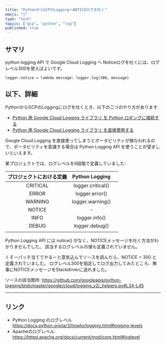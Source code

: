 ```yaml
---
title: "PythonからGCPのLoggingへNOTICEログを吐く"
emoji: "📝"
type: "tech"
topics: ["gcp", "python", "log"]
published: true
---
```



## サマリ

python logging API で Google Cloud Logging へ Noticeログを吐くには、ログレベル300を使えばよいです。

```python:python
logger.notice = lambda message: logger.log(300, message)
```

## 以下、詳細

PythonからGCPのLoggingにログを吐くとき、以下の二つのやり方があります:

- [Python 用 Google Cloud Logging ライブラリ を Python ロギングに接続する](https://cloud.google.com/logging/docs/setup/python#connecting_the_library_to_python_logging
)
- [Python 用 Google Cloud Logging ライブラリ を直接使用する](https://cloud.google.com/logging/docs/setup/python#using_the_cloud_client_library_directly)

Google Cloud Logging を直接使ってしまうとポータビリティが損なわれるので、ポータビリティを意識する場合は Python Logging API を使うことが望ましいといえます。

某プロジェクトでは、ログレベルを6段階で定義していました:

| プロジェクトにおける定義 | Python Logging |  |
|:-:|:-:|:-:|
| CRITICAL | logger.critical() |   |
| ERROR | logger.error() |   |
| WARNING | logger.warning() |   |
| NOTICE | - | |
| INFO | logger.info() |   |
| DEBUG | logger.debug() |   |
|  |  |   |

Python Logging API には notice() がなく、NOTICEメッセージを吐く方法がわかりませんでした。
該当するログレベルの値も定義されていません。

くそーパッチ当ててやるーと意気込んでソースを読んだら、NOTICE = 300 と定義されていました。
ログレベル300を指定してログ出力してみたところ、無事にNOTICEメッセージをStackdriverに送れました。

ソースの該当箇所: https://github.com/googleapis/python-logging/blob/master/google/cloud/logging_v2/_helpers.py#L34-L45

-----
## リンク

- Python Logging のログレベル https://docs.python.org/ja/3/howto/logging.html#logging-levels
- Apacheのログレベル: https://httpd.apache.org/docs/current/mod/core.html#loglevel
